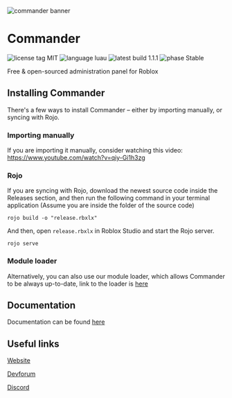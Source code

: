 ![commander banner](https://cdn.discordapp.com/attachments/813583766039560206/831496945604100136/Banner.png)

# Commander

![license tag MIT](https://img.shields.io/badge/license-MIT-yellow?style=for-the-badge) ![language luau](https://img.shields.io/badge/language-Luau-blue?style=for-the-badge) ![latest build 1.1.1](https://img.shields.io/badge/latest_build-1.1.1-brightgreen?style=for-the-badge) ![phase Stable](https://img.shields.io/badge/Phase-Stable-blueviolet?style=for-the-badge)

Free & open-sourced administration panel for Roblox

## Installing Commander

There's a few ways to install Commander – either by importing manually, or syncing with Rojo.

### Importing manually

If you are importing it manually, consider watching this video: https://www.youtube.com/watch?v=qiy-Gi1h3zg

### Rojo

If you are syncing with Rojo, download the newest source code inside the Releases section, and then run the following command in your terminal application (Assume you are inside the folder of the source code)
```
rojo build -o "release.rbxlx"
```
And then, open `release.rbxlx` in Roblox Studio and start the Rojo server.
```
rojo serve
```

### Module loader

Alternatively, you can also use our module loader, which allows Commander to be always up-to-date, link to the loader is [here](https://www.roblox.com/library/6648688759/)

## Documentation

Documentation can be found [here](https://va1kio.github.io/commander-site/docs/#/home)

## Useful links

[Website](https://va1kio.github.io/commander-site/)

[Devforum](https://devforum.roblox.com/t/dp2-commander-easy-to-use-administration-panel/503290/)

[Discord](https://discord.gg/RzxxD7YCaU)
